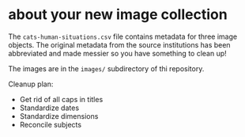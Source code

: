 # about your new image collection

The `cats-human-situations.csv` file contains metadata for three image objects.
The original metadata from the source institutions has been abbreviated and made
messier so you have something to clean up!

The images are in the `images/` subdirectory of thi repository.

Cleanup plan:
- Get rid of all caps in titles
- Standardize dates
- Standardize dimensions
- Reconcile subjects